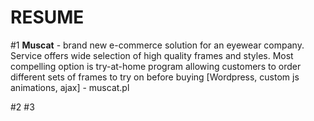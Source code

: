 # RESUME
#1 <b>Muscat</b> - brand new e-commerce solution for an eyewear company. Service offers wide selection of high quality frames and styles. Most compelling option is try-at-home program allowing customers to order different sets of frames to try on before buying 
[Wordpress, custom js animations, ajax] - muscat.pl

#2 
#3
